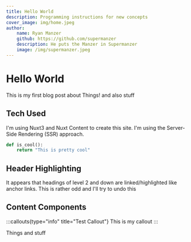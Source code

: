 ```yaml
---
title: Hello World
description: Programming instructions for new concepts
cover_image: img/home.jpeg
author:
    name: Ryan Manzer
    github: https://github.com/supermanzer
    description: He puts the Manzer in Supermanzer
    image: /img/supermanzer.jpeg
---
```


# Hello World

This is my first blog post about Things! and also stuff

## Tech Used

I'm using Nuxt3 and Nuxt Content to create this site.  I'm using the Server-Side Rendering (SSR) approach.

```python
def is_cool():
    return "This is pretty cool"
```

## Header Highlighting

It appears that headings of level 2 and down are linked/highlighted like anchor links. This is rather odd and I'll try to undo this


## Content Components


:::callouts{type="info" title="Test Callout"}
This is my callout
:::

Things and stuff